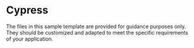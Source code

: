 # Cypress
The files in this sample template are provided for guidance purposes only. They should be customized and adapted to meet the specific requirements of your application.
